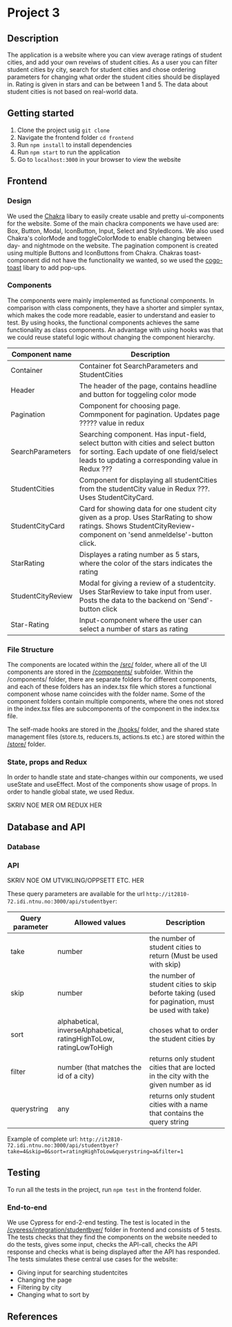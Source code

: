 # Project 3

## Description
The application is a website where you can view average ratings of student cities, and add your own reveiws of student cities. As a user you can filter student cities by city, search for student cities and chose ordering parameters for changing what order the student cities should be displayed in. Rating is given in stars and can be between 1 and 5. The data about student cities is not based on real-world data.

## Getting started

1. Clone the project usig `git clone`
2. Navigate the frontend folder `cd frontend`
3. Run `npm install` to install dependencies
4. Run `npm start` to run the application
5. Go to `localhost:3000` in your browser to view the website

## Frontend

### Design
We used the [Chakra](https://next.chakra-ui.com/docs/getting-started) libary to easily create usable and pretty ui-components for the website. Some of the main chackra components we have used are: Box, Button, Modal, IconButton, Input, Select and StyledIcons. We also used Chakra's colorMode and toggleColorMode to enable changing between day- and nightmode on the website. The pagination component is created using multiple Buttons and IconButtons from Chakra. Chakras toast-component did not have the functionality we wanted, so we used the [cogo-toast](https://github.com/Cogoport/cogo-toast) libary to add pop-ups. 

### Components

The components were mainly implemented as functional components. In comparison with class components, they have a shorter and simpler syntax, which makes the code more readable, 
easier to understand and easier to test. By using hooks, the functional components achieves the same functionality as class components. An advantage with using hooks
was that we could reuse stateful logic without changing the component hierarchy. 

| Component name    | Description   |
| ----------------- | ------------- |
| Container         | Container fot SearchParameters and StudentCities  |
| Header            | The header of the page, contains headline and button for toggeling color mode |
| Pagination        | Component for choosing page. Commponent for pagination. Updates page ????? value in redux  |
| SearchParameters  | Searching component. Has input-field, select button with cities and select button for sorting. Each update of one field/select leads to updating a corresponding value in Redux ??? |
| StudentCities     | Component for displaying all studentCities from the studentCity value in Redux ???. Uses StudentCityCard. |
| StudentCityCard   | Card for showing data for one student city given as a prop. Uses StarRating to show ratings. Shows StudentCityReview-component on 'send anmeldelse'-button click. |
| StarRating | Displayes a rating number as 5 stars, where the color of the stars indicates the rating  |
| StudentCityReview | Modal for giving a review of a studentcity. Uses StarReview to take input from user. Posts the data to the backend on 'Send'-button click  |
| Star-Rating       | Input-component where the user can select a number of stars as rating  |

### File Structure
    
The components are located within the [/src/](https://gitlab.stud.iie.ntnu.no/it2810-h20/team-72/prosjekt-3/-/tree/master/frontend/src) folder, where all of the UI components are stored
in the [/components/](https://gitlab.stud.iie.ntnu.no/it2810-h20/team-72/prosjekt-3/-/tree/master/frontend/src/components) subfolder. Within the /components/ folder, there are separate folders for different components, and each of these folders has an index.tsx file which stores a functional component whose name coincides with the folder name. Some of the component folders contain multiple components, where the ones not stored in the index.tsx files are subcomponents of the component in the index.tsx file.

The self-made hooks are stored in the [/hooks/](https://gitlab.stud.iie.ntnu.no/it2810-h20/team-72/prosjekt-3/-/tree/master/frontend/src/hooks) folder, and the shared state management files (store.ts, reducers.ts, actions.ts etc.) are stored within
the [/store/](https://gitlab.stud.iie.ntnu.no/it2810-h20/team-72/prosjekt-3/-/tree/master/frontend/src/store) folder. 

### State, props and Redux

In order to handle state and state-changes within our components, we used useState and useEffect. Most of the components show usage of props. In order to handle global
state, we used Redux.

SKRIV NOE MER OM REDUX HER



## Database and API

### Database

### API

SKRIV NOE OM UTVIKLING/OPPSETT ETC. HER


These query parameters are available for the url `http://it2810-72.idi.ntnu.no:3000/api/studentbyer`:

Query parameter     | Allowed values                                                        | Description  |
------------------- | --------------------------------------------------------------------- | ------------ |
take                | number                                                                | the number of student cities to return (Must be used with skip)|
skip                | number                                                                | the number of student cities to skip beforte taking (used for pagination, must be used with take)|
sort                | alphabetical, inverseAlphabetical, ratingHighToLow, ratingLowToHigh   | choses what to order the student cities by|
filter              | number (that matches the id of a city)                                | returns only student cities that are locted in the city with the given number as id |
querystring         | any                                                                   | returns only student cities with a name that contains the query string|

Example of complete url: `http://it2810-72.idi.ntnu.no:3000/api/studentbyer?take=4&skip=0&sort=ratingHighToLow&querystring=a&filter=1`

## Testing

To run all the tests in the project, run `npm test` in the frontend folder.

### End-to-end
We use Cypress for end-2-end testing.
The test is located in the [/cypress/integration/studentbyer/]() folder in frontend and consists of 5 tests. The tests checks that they find the components on the website needed to do the tests, gives some input, checks the API-call, checks the API response and checks what is being displayed after the API has responded.
The tests simulates these central use cases for the website:

- Giving input for searching studentcites
- Changing the page
- Filtering by city
- Changing what to sort by

## References
